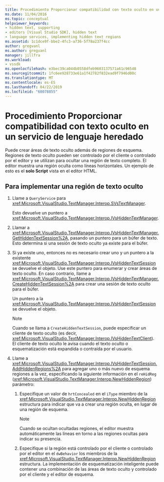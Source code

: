 ```yaml
---
title: Procedimiento Proporcionar compatibilidad con texto oculto en un servicio de lenguaje heredado | Documentos de Microsoft
ms.date: 11/04/2016
ms.topic: conceptual
helpviewer_keywords:
- hidden text, supporting
- editors [Visual Studio SDK], hidden text
- language services, implementing hidden text regions
ms.assetid: 1c1dce9f-bbe2-4fc3-a736-5f78a237f4cc
author: gregvanl
ms.author: gregvanl
manager: jillfra
ms.workload:
- vssdk
ms.openlocfilehash: e3bec39ca044b0558dfeb9603137571a61c96548
ms.sourcegitcommit: 1fc6ee928733e61a1f42782f832ead9f7946d00c
ms.translationtype: MT
ms.contentlocale: es-ES
ms.lasthandoff: 04/22/2019
ms.locfileid: "60078855"
---
```

# <a name="how-to-provide-hidden-text-support-in-a-legacy-language-service"></a>Procedimiento Proporcionar compatibilidad con texto oculto en un servicio de lenguaje heredado
Puede crear áreas de texto oculto además de regiones de esquema. Regiones de texto oculto pueden ser controlado por el cliente o controlado por el editor y se utilizan para ocultar una región de texto completo. El editor muestra una región oculta como líneas horizontales. Un ejemplo de esto es el **solo Script** vista en el editor HTML.

## <a name="to-implement-a-hidden-text-region"></a>Para implementar una región de texto oculto

1. Llame a `QueryService` para <xref:Microsoft.VisualStudio.TextManager.Interop.SVsTextManager>.

     Esto devuelve un puntero a <xref:Microsoft.VisualStudio.TextManager.Interop.IVsHiddenTextManager>.

2. Llamar a <xref:Microsoft.VisualStudio.TextManager.Interop.IVsHiddenTextManager.GetHiddenTextSession%2A>, pasando un puntero para un búfer de texto. Esto determina si una sesión de texto oculto ya existe para el búfer.

3. Si ya existe uno, entonces no es necesario crear uno y un puntero a la existente <xref:Microsoft.VisualStudio.TextManager.Interop.IVsHiddenTextSession> se devuelve el objeto. Use este puntero para enumerar y crear áreas de texto oculto. En caso contrario, llame a <xref:Microsoft.VisualStudio.TextManager.Interop.IVsHiddenTextManager.CreateHiddenTextSession%2A> para crear una sesión de texto oculto para el búfer.

     Un puntero a la <xref:Microsoft.VisualStudio.TextManager.Interop.IVsHiddenTextSession> se devuelve el objeto.

    > [!NOTE]
    >  Cuando se llama a `CreateHiddenTextSession`, puede especificar un cliente de texto oculto (es decir, <xref:Microsoft.VisualStudio.TextManager.Interop.IVsHiddenTextClient>). El cliente de texto oculto le avisa cuando el texto oculto o esquematización está expandida o contraída por el usuario.

4. Llame a <xref:Microsoft.VisualStudio.TextManager.Interop.IVsHiddenTextSession.AddHiddenRegions%2A> para agregar uno o más nuevo de esquema regiones a la vez, especificando la siguiente información en el `reHidReg` (<xref:Microsoft.VisualStudio.TextManager.Interop.NewHiddenRegion>) parámetro:

    1. Especifique un valor de `hrtConcealed` en el `iType` miembro de la <xref:Microsoft.VisualStudio.TextManager.Interop.NewHiddenRegion> estructura para indicar que va a crear una región oculta, en lugar de una región de esquema.

        > [!NOTE]
        >  Cuando se ocultan ocultadas regiones, el editor muestra automáticamente las líneas en torno a las regiones ocultas para indicar su presencia.

    2. Especifique si la región está controlado por el cliente o controlado por el editor en el `dwBehavior` los miembros de la <xref:Microsoft.VisualStudio.TextManager.Interop.NewHiddenRegion> estructura. La implementación de esquematización inteligente puede contener una combinación de las áreas de texto oculto y controlado por el cliente y el editor de esquema.